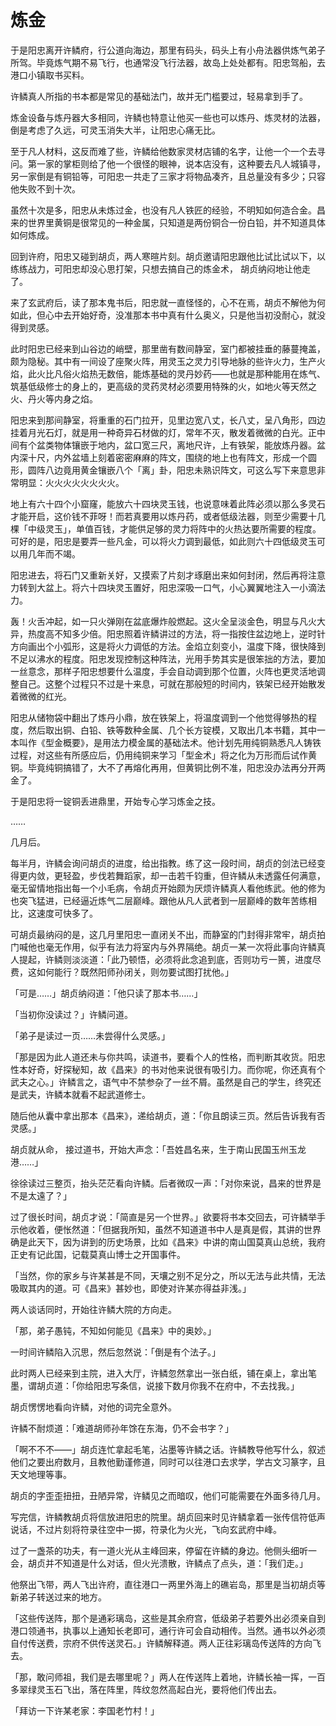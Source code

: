 
# 炼金

于是阳忠离开许鳞府，行公道向海边，那里有码头，码头上有小舟法器供炼气弟子所驾。毕竟炼气期不易飞行，也通常没飞行法器，故岛上处处都有。阳忠驾船，去港口小镇取书买料。

许鳞真人所指的书本都是常见的基础法门，故并无门槛要过，轻易拿到手了。

炼金设备与炼丹器大多相同，许鳞也特意让他买一些也可以炼丹、炼灵材的法器，倒是考虑了久远，可灵玉消失大半，让阳忠心痛无比。

至于凡人材料，这反而难了些，许鳞给他数家灵材店铺的名字，让他一个一个去寻问。第一家的掌柜则给了他一个很怪的眼神，说本店没有，这种要去凡人城镇寻，另一家倒是有铜铅等，可阳忠一共走了三家才将物品凑齐，且总量没有多少；只容他失败不到十次。

虽然十次是多，阳忠从未炼过金，也没有凡人铁匠的经验，不明知如何造合金。昌来的世界里黄铜是很常见的一种金属，只知道是两份铜合一份白铅，并不知道具体如何炼成。

回到许府，阳忠又碰到胡贞，两人寒暄片刻。胡贞邀请阳忠跟他比试比试以下，以练练战力，可阳忠却没心思打架，只想去搞自己的炼金术， 胡贞纳闷地让他走了。

来了玄武府后，读了那本鬼书后，阳忠就一直怪怪的，心不在焉，胡贞不解他为何如此，但心中去开始好奇，没准那本书中真有什么奥义，只是他当初没耐心，就没得到灵感。

此时阳忠已经来到山谷边的峭壁，那里凿有数间静室，室门都被挂垂的藤蔓掩盖，颇为隐秘。其中有一间设了座聚火阵，用灵玉之灵力引导地脉的些许火力，生产火焰，此火比凡俗火焰热无数倍，能炼基础的灵丹妙药——也就是那种能用在炼气、筑基低级修士的身上的，更高级的灵药灵材必须要用特殊的火，如地火等天然之火、丹火等内身之焰。

阳忠来到那间静室，将重重的石门拉开，见里边宽八丈，长八丈，呈八角形，四边挂着月光石灯，就是用一种奇异石材做的灯，常年不灭，散发着微微的白光。正中间有个盆类物体镶嵌于地内，盆口宽三尺，离地尺许，上有铁架，能放炼丹器。盆内深十尺，内外盆墙上刻着密密麻麻的阵文，围绕的地上也有阵文，形成一个圆形，圆阵八边竟用黄金镶嵌八个「离」卦，阳忠未熟识阵文，可这么写下来意思非常明显：火火火火火火火火。

地上有六十四个小窟窿，能放六十四块灵玉钱，也说意味着此阵必须以那么多灵石才能开启，这价钱不菲呀！而若真要用以炼丹药，或者低级法器，则至少需要十几棵「中级灵玉」，单值百钱，才能供足够的灵力将阵中的火热达要所需要的程度。可好的是，阳忠是要弄一些凡金，可以将火力调到最低，如此则六十四低级灵玉可以用几年而不竭。

阳忠进去，将石门又重新关好，又摸索了片刻才琢磨出来如何封闭，然后再将注意力转到大盆上。将六十四块灵玉置好，阳忠深吸一口气，小心翼翼地注入一小滴法力。

轰！火舌冲起，如一只火弹刚在盆底爆炸般燃起。这火全呈淡金色，明显与凡火大异，热度高不知多少倍。阳忠照着许鳞讲过的方法，将一指按住盆边地上，逆时针方向画出个小弧形，这是将火力调低的方法。金焰立刻变小，温度下降，很快降到不足以沸水的程度。阳忠发现控制这种阵法，光用手势其实是很笨拙的方法，要加一丝意念，那样子阳忠想要什么温度，手会自动调到那个位置，火阵也更灵活地调整自己。这整个过程只不过是十来息，可就在那般短的时间内，铁架已经开始散发着微微的红光。

阳忠从储物袋中翻出了炼丹小鼎，放在铁架上，将温度调到一个他觉得够热的程度，然后取出铜、白铅、铁等数种金属、几个长方锭模，又取出几本书籍，其中一本叫作《型金概要》，是用法力模金属的基础法术。他计划先用纯铜熟悉凡人铸铁过程，对这些有所感应后，仍用纯铜来学习「型金术」将之化为万形而后试作黄铜。毕竟纯铜搞错了，大不了再熔化再用，但黄铜比例不准，阳忠没办法再分开两金了。

于是阳忠将一锭铜丢进鼎里，开始专心学习炼金之技。

……

几月后。

每半月，许鳞会询问胡贞的进度，给出指教。练了这一段时间，胡贞的剑法已经变得更内敛，更轻盈，步伐若舞蹈家，却一击若千钧重，但许鳞从未透露任何满意，毫无留情地指出每一个小毛病，令胡贞开始颇为厌烦许鳞真人看他练武。他的修为也突飞猛进，已经逼近炼气二层巅峰。跟他从凡人武者到一层巅峰的数年苦练相比，这速度可快多了。

可胡贞最纳闷的是，这几月里阳忠一直闭关不出，而静室的门封得非常牢，胡贞拍门喊他也毫无作用，似乎有法力将室内与外界隔绝。胡贞一某一次将此事向许鳞真人提起，许鳞则淡淡道：「此乃顿悟，必须将此念追到底，否则功亏一篑，进度尽费，这如何能行？既然阳师孙闭关，则勿要试图打扰他。」

「可是……」胡贞纳闷道：「他只读了那本书……」

「当初你没读过？」许鳞问道。

「弟子是读过一页……未尝得什么灵感。」

「那是因为此人道还未与你共鸣，读道书，要看个人的性格，而判断其收货。阳忠性本好奇，好探秘知，故《昌来》的书对他来说很有吸引力。而你呢，你还真有个武夫之心。」许鳞言之，语气中不禁参杂了一丝不屑。虽然是自己的学生，终究还是武夫，许鳞本就看不起武道修士。

随后他从囊中拿出那本《昌来》，递给胡贞，道：「你且朗读三页。然后告诉我有否灵感。」

胡贞就从命， 接过道书，开始大声念：「吾姓昌名来，生于南山民国玉州玉龙港……」

徐徐读过三整页，抬头茫茫看向许鳞。后者微叹一声：「对你来说，昌来的世界是不是太遠了？」

过了很长时间，胡贞才说：「简直是另一个世界。」欲要将书本交回去，可许鳞举手示他收着，便怅然道：「但据我所知，虽然不知道道书中人是真是假，其讲的世界确是此天下，因为讲到的历史场景，比如《昌来》中讲的南山国莫真山总统，我府正史有记此国，记载莫真山博士之开国事件。

「当然，你的家乡与许某甚是不同，天壤之别不足分之，所以无法与此共情，无法吸取其内的道。可《昌来》甚妙也，即使对许某亦得益非浅。」

两人谈话同时，开始往许鳞大院的方向走。

「那，弟子愚钝，不知如何能见《昌来》中的奥妙。」

一时间许鳞陷入沉思，然后忽然说：「倒是有个法子。」

此时两人已经来到主院，进入大厅，许鳞忽然拿出一张白纸，铺在桌上，拿出笔墨，谓胡贞道：「你给阳忠写条信，说接下数月你我不在府中，不去找我。」

胡贞愣愣地看向许鳞，对他的词完全意外。

许鳞不耐烦道：「难道胡师孙年馀在东海，仍不会书字？」

「啊不不不——」胡贞连忙拿起毛笔，沾墨等许鳞之话。许鳞教导他写什么，叙述他们之要出府数月，且教他勤谨修道，同时可以往港口去求学，学古文习篆字，且天文地理等事。

胡贞的字歪歪扭扭，丑陋异常，许鳞见之而暗叹，他们可能需要在外面多待几月。

写完信，许鳞教胡贞将信放进阳忠的院里。胡贞回来时见许鳞拿着一张传信符低声说话，不过片刻将符录往空中一掷，符录化为火光，飞向玄武府中峰。

过了一盏茶的功夫，有一道火光从主峰回来，停留在许鳞的身边。他侧头细听一会，胡贞并不知道是什么对话，但火光溃散，许鳞点了点头，道：「我们走。」

他祭出飞带，两人飞出许府，直往港口一两里外海上的礁岩岛，那里是当初胡贞等新弟子转送过来的地方。

「这些传送阵，那个是通彩璃岛，这些是其余府宫，低级弟子若要外出必须亲自到港口领通书，执事以上通知长老即可，通行许可会自动相传。当然。通书以外必须自付传送费，宗府不供传送灵石。」许鳞解释道。两人正往彩璃岛传送阵的方向飞去。

「那，敢问师祖，我们是去哪里呢？」两人在传送阵上着地，许鳞长袖一挥，一百多翠绿灵玉石飞出，落在阵里，阵纹忽然高起白光，要将他们传出去。

「拜访一下许某老家：李国老竹村！」

